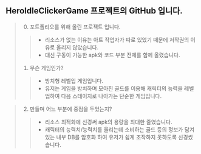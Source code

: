 ## HeroIdleClickerGame 프로젝트의 GitHub 입니다.
>0. 포트폴리오를 위해 올린 프로젝트 입니다.
>>- 리소스가 없는 이유는 아트 작업자가 따로 있었기 때문에 저작권의 이유로 올리지 않았습니다.
>>- 대신 구동이 가능한 apk와 코드 부분 전체를 함께 올렸습니다.
>>
>1. 무슨 게임인가?
>>- 방치형 레벨업 게임입니다.
>>- 유저는 게임을 방치하며 모아진 골드를 이용해 캐릭터의 능력을 레벨업하여 다음 스테이지로 나아가는 단순한 게임입니다.
>>

>2. 만들며 어느 부분에 중점을 두었는지?
>>- 리소스 최적화에 신경써 apk의 용량을 최대한 줄였습니다.
>>- 캐릭터의 능력치/능력치를 올리는데 소비하는 골드 등의 정보가 담겨있는 내부 DB를 암호화 하여 유저가 쉽게 조작하지 못하도록 신경썼습니다.

